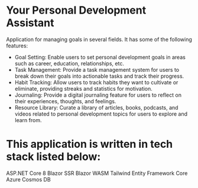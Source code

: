 # Your Personal Development Assistant
Application for managing goals in several fields. 
It has some of the following features:
- Goal Setting: Enable users to set personal development goals in areas such as career, education, relationships, etc.
- Task Management: Provide a task management system for users to break down their goals into actionable tasks and track their progress.
- Habit Tracking: Allow users to track habits they want to cultivate or eliminate, providing streaks and statistics for motivation.
- Journaling: Provide a digital journaling feature for users to reflect on their experiences, thoughts, and feelings.
- Resource Library: Curate a library of articles, books, podcasts, and videos related to personal development topics for users to explore and learn from.

# This application is written in tech stack listed below:
ASP.NET Core 8
Blazor SSR
Blazor WASM
Tailwind
Entity Framework Core
Azure Cosmos DB
